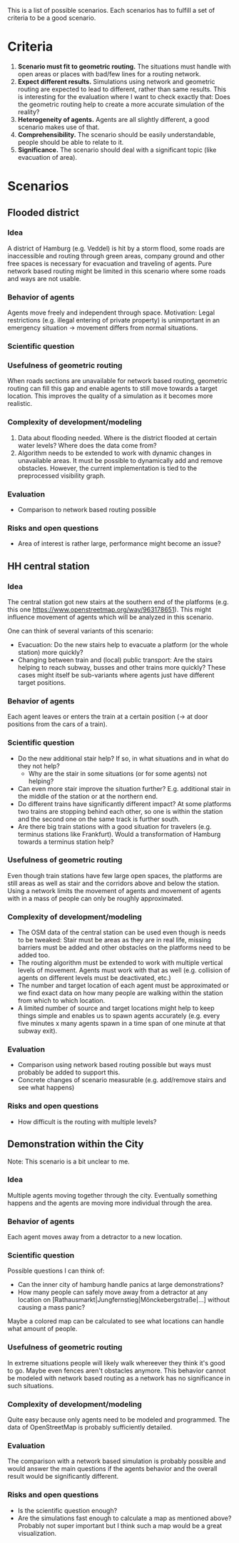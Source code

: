 This is a list of possible scenarios.
Each scenarios has to fulfill a set of criteria to be a good scenario.

# Criteria

1. **Scenario must fit to geometric routing.** The situations must handle with open areas or places with bad/few lines for a routing network.
2. **Expect different results.** Simulations using network and geometric routing are expected to lead to different, rather than same results. This is interesting for the evaluation where I want to check exactly that: Does the geometric routing help to create a more accurate simulation of the reality?
3. **Heterogeneity of agents.** Agents are all slightly different, a good scenario makes use of that.
4. **Comprehensibility.** The scenario should be easily understandable, people should be able to relate to it.
5. **Significance.** The scenario should deal with a significant topic (like evacuation of area).

# Scenarios

## Flooded district

### Idea

A district of Hamburg (e.g. Veddel) is hit by a storm flood, some roads are inaccessible and routing through green areas, company ground and other free spaces is necessary for evacuation and traveling of agents. Pure network based routing might be limited in this scenario where some roads and ways are not usable.

### Behavior of agents

Agents move freely and independent through space. Motivation: Legal restrictions (e.g. illegal entering of private property) is unimportant in an emergency situation → movement differs from normal situations.

### Scientific question

### Usefulness of geometric routing

When roads sections are unavailable for network based routing, geometric routing can fill this gap and enable agents to still move towards a target location. This improves the quality of a simulation as it becomes more realistic.

### Complexity of development/modeling

1. Data about flooding needed. Where is the district flooded at certain water levels? Where does the data come from?
2. Algorithm needs to be extended to work with dynamic changes in unavailable areas. It must be possible to dynamically add and remove obstacles. However, the current implementation is tied to the preprocessed visibility graph.

### Evaluation

* Comparison to network based routing possible

### Risks and open questions

* Area of interest is rather large, performance might become an issue?

## HH central station

### Idea

The central station got new stairs at the southern end of the platforms (e.g. this one https://www.openstreetmap.org/way/963178651). This might influence movement of agents which will be analyzed in this scenario.

One can think of several variants of this scenario:

* Evacuation: Do the new stairs help to evacuate a platform (or the whole station) more quickly?
* Changing between train and (local) public transport: Are the stairs helping to reach subway, busses and other trains more quickly? These cases might itself be sub-variants where agents just have different target positions.

### Behavior of agents

Each agent leaves or enters the train at a certain position (→ at door positions from the cars of a train). 

### Scientific question

* Do the new additional stair help? If so, in what situations and in what do they not help?
  * Why are the stair in some situations (or for some agents) not helping?
* Can even more stair improve the situation further? E.g. additional stair in the middle of the station or at the northern end.
* Do different trains have significantly different impact? At some platforms two trains are stopping behind each other, so one is within the station and the second one on the same track is further south.
* Are there big train stations with a good situation for travelers (e.g. terminus stations like Frankfurt). Would a transformation of Hamburg towards a terminus station help?

### Usefulness of geometric routing

Even though train stations have few large open spaces, the platforms are still areas as well as stair and the corridors above and below the station. Using a network limits the movement of agents and movement of agents with in a mass of people can only be roughly approximated.

### Complexity of development/modeling

* The OSM data of the central station can be used even though is needs to be tweaked: Stair must be areas as they are in real life, missing barriers must be added and other obstacles on the platforms need to be added too.
* The routing algorithm must be extended to work with multiple vertical levels of movement. Agents must work with that as well (e.g. collision of agents on different levels must be deactivated, etc.)
* The number and target location of each agent must be approximated or we find exact data on how many people are walking within the station from which to which location.
* A limited number of source and target locations might help to keep things simple and enables us to spawn agents accurately (e.g. every five minutes x many agents spawn in a time span of one minute at that subway exit).

### Evaluation

* Comparison using network based routing possible but ways must probably be added to support this.
* Concrete changes of scenario measurable (e.g. add/remove stairs and see what happens)

### Risks and open questions

* How difficult is the routing with multiple levels?

## Demonstration within the City

Note: This scenario is a bit unclear to me.

### Idea

Multiple agents moving together through the city. Eventually something happens and the agents are moving more individual through the area.

### Behavior of agents

Each agent moves away from a detractor to a new location.

### Scientific question

Possible questions I can think of:

* Can the inner city of hamburg handle panics at large demonstrations?
* How many people can safely move away from a detractor at any location on [Rathausmarkt|Jungfernstieg|Mönckebergstraße|...] without causing a mass panic?

Maybe a colored map can be calculated to see what locations can handle what amount of people.

### Usefulness of geometric routing

In extreme situations people will likely walk whereever they think it's good to go. Maybe even fences aren't obstacles anymore. This behavior cannot be modeled with network based routing as a network has no significance in such situations.

### Complexity of development/modeling

Quite easy because only agents need to be modeled and programmed. The data of OpenStreetMap is probably sufficiently detailed.

### Evaluation

The comparison with a network based simulation is probably possible and would answer the main questions if the agents behavior and the overall result would be significantly different.

### Risks and open questions

* Is the scientific question enough?
* Are the simulations fast enough to calculate a map as mentioned above? Probably not super important but I think such a map would be a great visualization.
